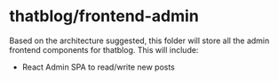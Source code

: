 # thatblog/frontend-admin

Based on the architecture suggested, this folder will store all the admin frontend components for thatblog. This will include:

- React Admin SPA to read/write new posts
